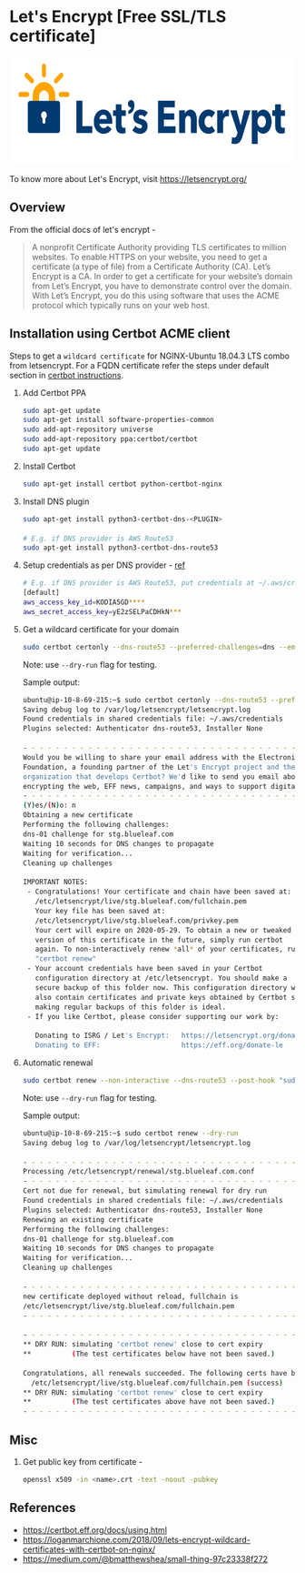 # Let's Encrypt [Free SSL/TLS certificate]
<img src="https://github.com/abhishektripathi24/platform-setup/blob/master/letsencrypt/images/letsencrypt-logo.png" width="600" height="190"/>

To know more about Let's Encrypt, visit https://letsencrypt.org/

## Overview
From the official docs of let's encrypt -

> A nonprofit Certificate Authority providing TLS certificates to million websites. To enable HTTPS on your website, you need to get a certificate (a type of file) from a Certificate Authority (CA). Let’s Encrypt is a CA. In order to get a certificate for your website’s domain from Let’s Encrypt, you have to demonstrate control over the domain. With Let’s Encrypt, you do this using software that uses the ACME protocol which typically runs on your web host.

## Installation using Certbot ACME client 
Steps to get a `wildcard certificate` for NGINX-Ubuntu 18.04.3 LTS combo from letsencrypt. For a FQDN certificate refer the steps under default section in [certbot instructions](https://certbot.eff.org/lets-encrypt/ubuntubionic-nginx).

1. Add Certbot PPA 
    ```bash
    sudo apt-get update
    sudo apt-get install software-properties-common
    sudo add-apt-repository universe
    sudo add-apt-repository ppa:certbot/certbot
    sudo apt-get update
    ```

2. Install Certbot
    ```bash
    sudo apt-get install certbot python-certbot-nginx
    ```

3. Install DNS plugin
    ```bash
    sudo apt-get install python3-certbot-dns-<PLUGIN>
 
    # E.g. if DNS provider is AWS Route53
    sudo apt-get install python3-certbot-dns-route53
    ```

4. Setup credentials as per DNS provider - [ref](https://certbot.eff.org/docs/using.html#dns-plugins)
    ```bash
    # E.g. if DNS provider is AWS Route53, put credentials at ~/.aws/credentials
    [default]
    aws_access_key_id=KODIA5GD****
    aws_secret_access_key=yE2zSELPaCDHkN***
    ```

5. Get a wildcard certificate for your domain
    ```bash
    sudo certbot certonly --dns-route53 --preferred-challenges=dns --email abhishek.tripathi2421@gmail.com --server https://acme-v02.api.letsencrypt.org/directory --agree-tos -d *.stg.blueleaf.com --manual-public-ip-logging-ok 
    ```
    Note: use `--dry-run` flag for testing.
    
    Sample output:
    ```bash
    ubuntu@ip-10-8-69-215:~$ sudo certbot certonly --dns-route53 --preferred-challenges=dns --email abhishek.tripathi2421@gmail.com --server https://acme-v02.api.letsencrypt.org/directory --agree-tos -d *.stg.blueleaf.com --manual-public-ip-logging-ok
    Saving debug log to /var/log/letsencrypt/letsencrypt.log
    Found credentials in shared credentials file: ~/.aws/credentials
    Plugins selected: Authenticator dns-route53, Installer None
    
    - - - - - - - - - - - - - - - - - - - - - - - - - - - - - - - - - - - - - - - -
    Would you be willing to share your email address with the Electronic Frontier
    Foundation, a founding partner of the Let's Encrypt project and the non-profit
    organization that develops Certbot? We'd like to send you email about our work
    encrypting the web, EFF news, campaigns, and ways to support digital freedom.
    - - - - - - - - - - - - - - - - - - - - - - - - - - - - - - - - - - - - - - - -
    (Y)es/(N)o: n
    Obtaining a new certificate
    Performing the following challenges:
    dns-01 challenge for stg.blueleaf.com
    Waiting 10 seconds for DNS changes to propagate
    Waiting for verification...
    Cleaning up challenges
    
    IMPORTANT NOTES:
     - Congratulations! Your certificate and chain have been saved at:
       /etc/letsencrypt/live/stg.blueleaf.com/fullchain.pem
       Your key file has been saved at:
       /etc/letsencrypt/live/stg.blueleaf.com/privkey.pem
       Your cert will expire on 2020-05-29. To obtain a new or tweaked
       version of this certificate in the future, simply run certbot
       again. To non-interactively renew *all* of your certificates, run
       "certbot renew"
     - Your account credentials have been saved in your Certbot
       configuration directory at /etc/letsencrypt. You should make a
       secure backup of this folder now. This configuration directory will
       also contain certificates and private keys obtained by Certbot so
       making regular backups of this folder is ideal.
     - If you like Certbot, please consider supporting our work by:
    
       Donating to ISRG / Let's Encrypt:   https://letsencrypt.org/donate
       Donating to EFF:                    https://eff.org/donate-le
    
    ```

6. Automatic renewal
    ```bash
    sudo certbot renew --non-interactive --dns-route53 --post-hook "sudo service nginx reload"
    ``` 
    Note: use `--dry-run` flag for testing.
    
    Sample output:
    ```bash
    ubuntu@ip-10-8-69-215:~$ sudo certbot renew --dry-run
    Saving debug log to /var/log/letsencrypt/letsencrypt.log
    
    - - - - - - - - - - - - - - - - - - - - - - - - - - - - - - - - - - - - - - - -
    Processing /etc/letsencrypt/renewal/stg.blueleaf.com.conf
    - - - - - - - - - - - - - - - - - - - - - - - - - - - - - - - - - - - - - - - -
    Cert not due for renewal, but simulating renewal for dry run
    Found credentials in shared credentials file: ~/.aws/credentials
    Plugins selected: Authenticator dns-route53, Installer None
    Renewing an existing certificate
    Performing the following challenges:
    dns-01 challenge for stg.blueleaf.com
    Waiting 10 seconds for DNS changes to propagate
    Waiting for verification...
    Cleaning up challenges
    
    - - - - - - - - - - - - - - - - - - - - - - - - - - - - - - - - - - - - - - - -
    new certificate deployed without reload, fullchain is
    /etc/letsencrypt/live/stg.blueleaf.com/fullchain.pem
    - - - - - - - - - - - - - - - - - - - - - - - - - - - - - - - - - - - - - - - -
    
    - - - - - - - - - - - - - - - - - - - - - - - - - - - - - - - - - - - - - - - -
    ** DRY RUN: simulating 'certbot renew' close to cert expiry
    **          (The test certificates below have not been saved.)
    
    Congratulations, all renewals succeeded. The following certs have been renewed:
      /etc/letsencrypt/live/stg.blueleaf.com/fullchain.pem (success)
    ** DRY RUN: simulating 'certbot renew' close to cert expiry
    **          (The test certificates above have not been saved.)
    - - - - - - - - - - - - - - - - - - - - - - - - - - - - - - - - - - - - - - - -
    ```

## Misc
1. Get public key from certificate -
    ```bash
    openssl x509 -in <name>.crt -text -noout -pubkey
    ```

## References
* https://certbot.eff.org/docs/using.html
* https://loganmarchione.com/2018/09/lets-encrypt-wildcard-certificates-with-certbot-on-nginx/
* https://medium.com/@bmatthewshea/small-thing-97c23338f272
